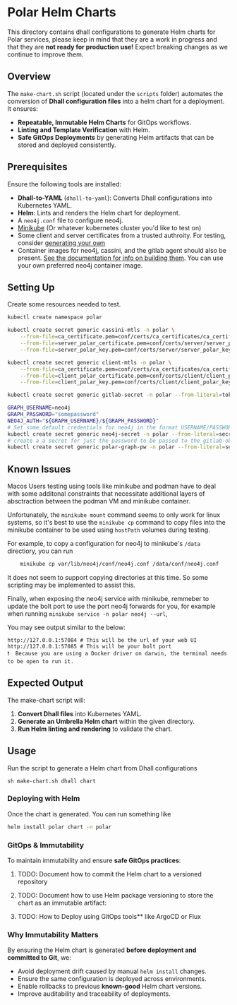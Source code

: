 # Polar Helm Charts

This directory contains dhall configurations to generate Helm charts for Polar services, please keep in mind that they are a work in progress and that they are **not ready for production use!** Expect breaking changes as we continue to improve them.

## Overview
The `make-chart.sh` script (located under the `scripts` folder) automates the conversion of **Dhall configuration files** into a helm chart for a deployment. It ensures:
- **Repeatable, Immutable Helm Charts** for GitOps workflows.
- **Linting and Template Verification** with Helm.
- **Safe GitOps Deployments** by generating Helm artifacts that can be stored and deployed consistently.

## Prerequisites
Ensure the following tools are installed:
- **Dhall-to-YAML** (`dhall-to-yaml`): Converts Dhall configurations into Kubernetes YAML.
- **Helm**: Lints and renders the Helm chart for deployment.
- A `neo4j.conf` file to configure neo4j.
- [Minikube](https://minikube.sigs.k8s.io/docs/start/) (Or whatever kubernetes cluster you'd like to test on)
- Some client and server certificates from a trusted authroity. For testing, consider [generating your own](../agents/README.md)
- Container images for neo4j, cassini, and the gitlab agent should also be present. [See the documentation for info on building them](../agents/README.md). You can use your own preferred neo4j container image.
## Setting Up

Create some resources needed to test.

```sh
kubectl create namespace polar

kubectl create secret generic cassini-mtls -n polar \
    --from-file=ca_certificate.pem=conf/certs/ca_certificates/ca_certificate.pem \
    --from-file=server_polar_certificate.pem=conf/certs/server/server_polar_certificate.pem \
    --from-file=server_polar_key.pem=conf/certs/server/server_polar_key.pem

kubectl create secret generic client-mtls -n polar \
    --from-file=ca_certificate.pem=conf/certs/ca_certificates/ca_certificate.pem \
    --from-file=client_polar_certificate.pem=conf/certs/client/client_polar_certificate.pem \
    --from-file=client_polar_key.pem=conf/certs/client/client_polar_key.pem

kubectl create secret generic gitlab-secret -n polar --from-literal=token=$GITLAB_TOKEN

GRAPH_USERNAME=neo4j
GRAPH_PASSWORD="somepassword"
NEO4J_AUTH="${GRAPH_USERNAME}/${GRAPH_PASSWORD}"
# Set some default credentials for neo4j in the format USERNAME/PASSWORD
kubectl create secret generic neo4j-secret -n polar --from-literal=secret=$NEO4J_AUTH
# create a a secret for just the password to be passed to the gitlab-observer
kubectl create secret generic polar-graph-pw -n polar --from-literal=secret=$GRAPH_PASSWORD
```

## Known Issues

Macos Users testing using tools like minikube and podman have to deal with some additonal constraints that necessitate
additional layers of absctraction between the podman VM and minikube container.

Unfortunately, the `minikube mount` command seems to only work for linux systems, so it's best to use the `minikube cp` command to copy files into the minikube container to be used using `hostPath` volumes during testing. 

For example, to copy a configuration for neo4j to minikube's `/data` directiory, you can run

```bash
    minikube cp var/lib/neo4j/conf/neo4j.conf /data/conf/neo4j.conf      
```

It does not seem to support copying directories at this time. So some scripting may be implemented to assist this.

Finally, when exposing the neo4j service with minikube, remmeber to update the bolt port to use the port neo4j forwards for you, for example when running `minikube service -n polar neo4j --url`,

You may see output similar to the below:

```shell
http://127.0.0.1:57084 # This will be the url of your web UI
http://127.0.0.1:57085 # This will be your bolt port
❗  Because you are using a Docker driver on darwin, the terminal needs to be open to run it.
```

## Expected Output
The make-chart script will:
1. **Convert Dhall files** into Kubernetes YAML.
2. **Generate an Umbrella Helm chart** within the given directory.
3. **Run Helm linting and rendering** to validate the chart.

## Usage
Run the script to generate a Helm chart from Dhall configurations

`sh make-chart.sh dhall chart`

### Deploying with Helm
Once the chart is generated. You can run something like

```bash
helm install polar chart -n polar
```

### GitOps & Immutability
To maintain immutability and ensure **safe GitOps practices**:
1. TODO: Document how to commit the Helm chart to a versioned repository
   
2. TODO: Document how to use Helm package versioning to store the chart as an immutable artifact:

3. TODO: How to Deploy using GitOps tools** like ArgoCD or Flux


### Why Immutability Matters
By ensuring the Helm chart is generated **before deployment and committed to Git**, we:
- Avoid deployment drift caused by manual `helm install` changes.
- Ensure the same configuration is deployed across environments.
- Enable rollbacks to previous **known-good** Helm chart versions.
- Improve auditability and traceability of deployments.




